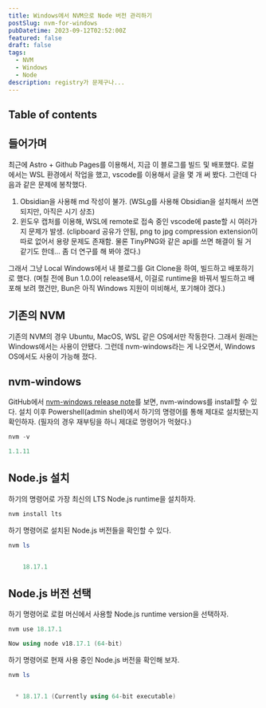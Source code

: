 ```yaml
---
title: Windows에서 NVM으로 Node 버전 관리하기
postSlug: nvm-for-windows
pubDatetime: 2023-09-12T02:52:00Z
featured: false
draft: false
tags:
  - NVM
  - Windows
  - Node
description: registry가 문제구나...
---
```


## Table of contents

## 들어가며

최근에 Astro + Github Pages를 이용해서, 지금 이 블로그를 빌드 및 배포했다. 로컬에서는 WSL 환경에서 작업을 했고, vscode를 이용해서 글을 몇 개 써 봤다. 그런데 다음과 같은 문제에 봉착했다.

1. Obsidian을 사용해 md 작성이 불가. (WSLg를 사용해 Obsidian을 설치해서 쓰면 되지만, 아직은 시기 상조)
2. 윈도우 캡처를 이용해, WSL에 remote로 접속 중인 vscode에 paste할 시 여러가지 문제가 발생. (clipboard 공유가 안됨, png to jpg compression extension이 따로 없어서 용량 문제도 존재함. 물론 TinyPNG와 같은 api를 쓰면 해결이 될 거 같기도 한데... 좀 더 연구를 해 봐야 겠다.)

그래서 그냥 Local Windows에서 내 블로그를 Git Clone을 하여, 빌드하고 배포하기로 했다. (며칠 전에 Bun 1.0.0이 release돼서, 이걸로 runtime을 바꿔서 빌드하고 배포해 보려 했건만, Bun은 아직 Windows 지원이 미비해서, 포기해야 겠다.)

## 기존의 NVM

기존의 NVM의 경우 Ubuntu, MacOS, WSL 같은 OS에서만 작동한다. 그래서 원래는 Windows에서는 사용이 안됐다. 그런데 nvm-windows라는 게 나오면서, Windows OS에서도 사용이 가능해 졌다.

## nvm-windows

GitHub에서 [nvm-windows release note](https://github.com/coreybutler/nvm-windows/releases)를 보면, nvm-windows를 install할 수 있다.
설치 이후 Powershell(admin shell)에서 하기의 명령어를 통해 제대로 설치됐는지 확인하자. (필자의 경우 재부팅을 하니 제대로 명령어가 먹혔다.)

```powershell
nvm -v
```

```powershell
1.1.11
```

## Node.js 설치

하기의 명령어로 가장 최신의 LTS Node.js runtime을 설치하자.

```powershell
nvm install lts
```

하기 명령어로 설치된 Node.js 버전들을 확인할 수 있다.

```powershell
nvm ls
```

```powershell

    18.17.1
```

## Node.js 버전 선택

하기 명령어로 로컬 머신에서 사용할 Node.js runtime version을 선택하자.

```powershell
nvm use 18.17.1
```

```powershell
Now using node v18.17.1 (64-bit)
```

하기 명령어로 현재 사용 중인 Node.js 버전을 확인해 보자.

```powershell
nvm ls
```

```powershell

  * 18.17.1 (Currently using 64-bit executable)
```
